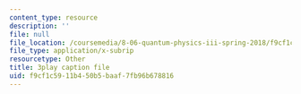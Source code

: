 ```yaml
---
content_type: resource
description: ''
file: null
file_location: /coursemedia/8-06-quantum-physics-iii-spring-2018/f9cf1c5911b450b5baaf7fb96b678816_DYJM_P4sG-c.vtt
file_type: application/x-subrip
resourcetype: Other
title: 3play caption file
uid: f9cf1c59-11b4-50b5-baaf-7fb96b678816
---
```

